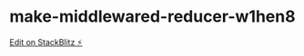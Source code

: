 # make-middlewared-reducer-w1hen8

[Edit on StackBlitz ⚡️](https://stackblitz.com/edit/make-middlewared-reducer-w1hen8)